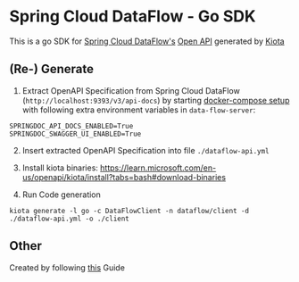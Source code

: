 # Spring Cloud DataFlow - Go SDK
This is a go SDK for [Spring Cloud DataFlow's](https://spring.io/projects/spring-cloud-dataflow/) [Open API](https://docs.spring.io/spring-cloud-dataflow/docs/current/reference/htmlsingle/#api-guide) generated by [Kiota](https://github.com/microsoft/kiota)

## (Re-) Generate
1. Extract OpenAPI Specification from Spring Cloud DataFlow (`http://localhost:9393/v3/api-docs`) by starting [docker-compose setup](https://dataflow.spring.io/docs/installation/local/docker/#installing-by-using-docker-compose) with following extra environment variables in `data-flow-server`:
```
SPRINGDOC_API_DOCS_ENABLED=True
SPRINGDOC_SWAGGER_UI_ENABLED=True
```

2. Insert extracted OpenAPI Specification into file `./dataflow-api.yml`

2. Install kiota binaries:
https://learn.microsoft.com/en-us/openapi/kiota/install?tabs=bash#download-binaries

3. Run Code generation
```
kiota generate -l go -c DataFlowClient -n dataflow/client -d ./dataflow-api.yml -o ./client 
```

## Other
Created by following [this](https://learn.microsoft.com/en-us/openapi/kiota/quickstarts/go) Guide 